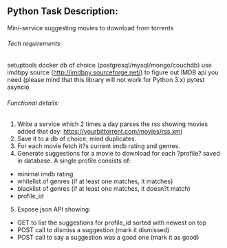 ## Python Task Description:
Mini-service suggesting movies to download from torrents

###### Tech requirements:
setuptools
docker
db of choice (postgresql/mysql/mongo/couchdb)
use imdbpy source (http://imdbpy.sourceforge.net/) to figure out IMDB api you need (please mind that this library will not work for Python 3.x)
pytest
asyncio

###### Functional details:
1. Write a service which 2 times a day parses the rss showing movies added that day: https://yourbittorrent.com/movies/rss.xml
2. Save it to a db of choice, mind duplicates.
3. For each movie fetch it?s current imdb rating and genres.
4. Generate suggestions for a movie to download for each ?profile? saved in database. A single profile consists of:
- minimal imdb rating
- whitelist of genres (if at least one matches, it matches)
- blacklist of genres (if at least one matches, it doesn?t match)
- profile_id
5. Expose json API showing:
- GET to list the suggestions for profile_id sorted with newest on top
- POST call to dismiss a suggestion (mark it dismissed)
- POST call to say a suggestion was a good one (mark it as good)

